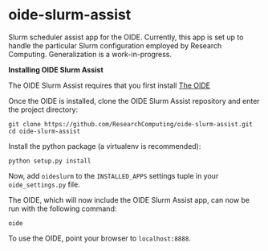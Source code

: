 # oide-slurm-assist
Slurm scheduler assist app for the OIDE. Currently, this app is set up to handle the particular Slurm configuration employed by Research Computing. Generalization is a work-in-progress.

**Installing OIDE Slurm Assist**

The OIDE Slurm Assist requires that you first install [The OIDE](https://github.com/ResearchComputing/OIDE)

Once the OIDE is installed, clone the OIDE Slurm Assist repository and enter the project directory:
```
git clone https://github.com/ResearchComputing/oide-slurm-assist.git
cd oide-slurm-assist
```
Install the python package (a virtualenv is recommended):
```
python setup.py install
```

Now, add `oideslurm` to the `INSTALLED_APPS` settings tuple in your `oide_settings.py` file.

The OIDE, which will now include the OIDE Slurm Assist app, can now be run with the following command:
```
oide
```
To use the OIDE, point your browser to `localhost:8888`.
